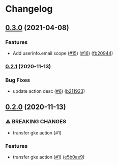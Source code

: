 # Changelog

## [0.3.0](https://www.github.com/google-github-actions/get-gke-credentials/compare/v0.2.1...v0.3.0) (2021-04-08)


### Features

* Add userinfo.email scope ([#15](https://www.github.com/google-github-actions/get-gke-credentials/issues/15)) ([#16](https://www.github.com/google-github-actions/get-gke-credentials/issues/16)) ([fb20944](https://www.github.com/google-github-actions/get-gke-credentials/commit/fb2094492a5ee4105b6fab09f5c9d5cbbb6dd162))

### [0.2.1](https://www.github.com/google-github-actions/get-gke-credentials/compare/v0.2.0...v0.2.1) (2020-11-13)


### Bug Fixes

* update action desc ([#6](https://www.github.com/google-github-actions/get-gke-credentials/issues/6)) ([b211923](https://www.github.com/google-github-actions/get-gke-credentials/commit/b211923b15d478de2a93032c74f5144de182a20e))

## [0.2.0](https://www.github.com/google-github-actions/get-gke-credentials/compare/v0.1.0...v0.2.0) (2020-11-13)


### ⚠ BREAKING CHANGES

* transfer gke action (#1)

### Features

* transfer gke action ([#1](https://www.github.com/google-github-actions/get-gke-credentials/issues/1)) ([e5b0ae9](https://www.github.com/google-github-actions/get-gke-credentials/commit/e5b0ae92de57ba234a81947d7c83d103631b11cf))
